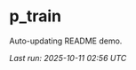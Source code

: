 # p_train

Auto-updating README demo.

<!--START_SECTION:status-->
_Last run: 2025-10-11 02:56 UTC_
<!--END_SECTION:status-->






































































































































































































































































































































































































































































































































































































































































































































































































































































































































































































































































































































